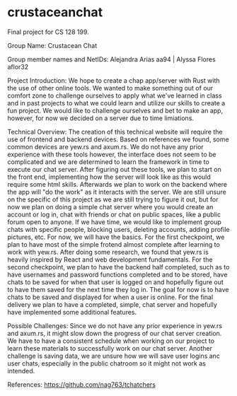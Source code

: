 # crustaceanchat
Final project for CS 128 199. 

Group Name: 
Crustacean Chat

Group member names and NetIDs: 
Alejandra Arias aa94 | Alyssa Flores aflor32

Project Introduction:
We hope to create a chap app/server with Rust with the use of other online tools. We wanted to make something out of our comfort zone to challenge ourselves to apply  what we've learned in class and in past projects to what we could learn and utilize our skills to create a fun project. We would like to challenge ourselves and bet to make an app, however, for now we decided on a server due to time limiations. 

Technical Overview:
The creation of this technical website will require the use of frontend and backend devices. Based on references we found, some common devices are yew.rs and axum.rs. We do not have any prior experience with these tools however, the interface does not seem to be complicated and we are determined to learn the framework in time to execute our chat server. After figuring out these tools, we plan to start on the front end, implementing how the server will look like as this would require some html skills. Afterwards we plan to work on the backend where the app will "do the work" as it interacts with the server. We are still unsure on the specific of this project as we are still trying to figure it out, but for now we plan on doing a simple chat server where you would create an account or log in, chat with friends or chat on public spaces, like a public forum open to anyone. If we have time, we would like to implement group chats with specific people, blocking users, deleting accounts, adding profile pictures, etc. For now, we will have the basics. For the first checkpoint, we plan to have most of the simple frotend almost complete after learning to work with yew.rs. After doing some research, we found that yew.rs is heavily inspired by React and web development fundamentals. For the second checkpoint, we plan to have the backend half completed, such as to have usernames and password functions completed and to be stored, have chats to be saved for when that user is logged on and hopefully figure out to have them saved for the next time they log in. The goal for now is to have chats to be saved and displayed for when a user is online. For the final delivery we plan to have a completed, simple, chat server and hopefully have implemented some additional features.

Possible Challenges:
Since we do not have any prior experience in yew.rs and axum.rs, it might slow down the progress of our chat server creation. We have to have a consistent schedule when working on our project to learn these materials to successfully work on our chat server. Another challenge is saving data, we are unsure how we will save user logins anc user chats, especially in the public chatroom so it might not work as intended.

References:
https://github.com/nag763/tchatchers
